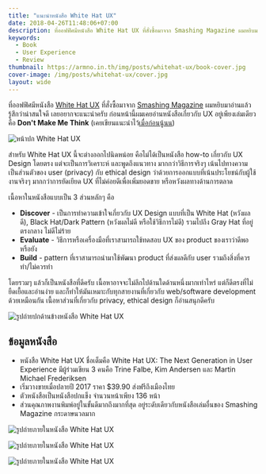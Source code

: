 ```yaml
---
title: "แนะนำหนังสือ White Hat UX"
date: 2018-04-26T11:48:06+07:00
description: ที่ออฟฟิศมีหนังสือ White Hat UX ที่สั่งซื้อมาจาก Smashing Magazine ผมหยิบมาอ่านแล้วรู้สึกว่าน่าสนใจดี เลยอยากจะแนะนำครับ
keywords:
  - Book
  - User Experience
  - Review
thumbnail: https://armno.in.th/img/posts/whitehat-ux/book-cover.jpg
cover-image: /img/posts/whitehat-ux/cover.jpg
layout: wide
---
```


ที่ออฟฟิศมีหนังสือ [White Hat UX](http://whitehatux.com/) ที่สั่งซื้อมาจาก [Smashing Magazine](https://www.smashingmagazine.com/printed-books/white-hat-ux/)
ผมหยิบมาอ่านแล้วรู้สึกว่าน่าสนใจดี เลยอยากจะแนะนำครับ ก่อนหน้านี้ผมเคยอ่านหนังสือเกี่ยวกับ UX อยู่เพียงเล่มเดียวคือ **Don't Make Me Think**
(เคยเขียนแนะนำไว้[เมื่อก่อนนู้นน](https://armno.in.th/2010/03/24/dont-make-me-think-web-usability-book/))

<p class="semi-full">
  <img src="/img/posts/whitehat-ux/book-cover.jpg" alt="หน้าปก White Hat UX">
</p>

สำหรับ White Hat UX นี้จะต่างออกไปนิดหน่อย คือไม่ได้เป็นหนังสือ how-to เกี่ยวกับ UX Design โดยตรง
แต่จะเป็นการวิเคราะห์ และพูดถึงแนวทาง มากกว่าวิธีการจริงๆ เน้นไปทางความเป็นส่วนตัวของ user (privacy) กับ ethical design
ว่าด้วยการออกแบบที่เน้นประโยชน์กับผู้ใช้งานจริงๆ มากกว่าการยัดเยียด UX ที่ไม่ค่อยดีเพื่อเพิ่มยอดขาย หรือหวังผลทางด้านการตลาด

เนื้อหาในหนังสือแบบเป็น 3 ส่วนหลักๆ คือ

* **Discover** - เป็นการทำความเข้าใจเกี่ยวกับ UX Design แบบที่เป็น White Hat (หวังผลดี), Black Hat/Dark Pattern (หวังผลไม่ดี หรือใช้วิธีการไม่ดี) รวมไปถึง Gray Hat ที่อยู่ตรงกลาง ไม่ดีไม่ร้าย
* **Evaluate** - วิธีการหรือเครื่องมือที่เราสามารถใช้ทดสอบ UX ของ product ของเราว่าดีพอหรือยัง
* **Build** - pattern ที่เราสามารถนำมาใช้พัฒนา product ที่ส่งผลดีกับ user รวมถึงสิ่งที่ควรทำ/ไม่ควรทำ

โดยรวมๆ แล้วก็เป็นหนังสือที่ดีครับ เนื้อหาอาจจะไม่ลึกไปด้านใดด้านหนึ่งมากเท่าไหร่ แต่ก็ดีตรงที่ไม่ยืดเยื้อและอ่านง่าย และก็ทำให้มันเหมาะกับทุกสายงานที่เกี่ยวกับ web/software development ด้วยเหมือนกัน เนื้อหาส่วนที่เกี่ยวกับ privacy, ethical design ก็อ่านสนุกดีครับ

<p class="semi-full">
  <img src="/img/posts/whitehat-ux/book-cover-2.jpg" alt="รูปถ่ายปกด้านข้างหนังสือ White Hat UX">
</p>

## ข้อมูลหนังสือ

* หนังสือ White Hat UX ชื่อเต็มคือ White Hat UX: The Next Generation in User Experience มีผู้ร่วมเขียน 3 คนคือ Trine Falbe, Kim Andersen และ Martin Michael Frederiksen
* เริ่มวางขายเมื่อปลายปี 2017 ราคา $39.90 ส่งฟรีถึงเมืองไทย
* ตัวหนังสือเป็นหนังสือปกแข็ง จำนวนหน้าเพียง 136 หน้า
* ส่วนคุณภาพงานพิมพ์อยู่ในขั้นดีมากถึงมากที่สุด อยู่ระดับเดียวกับหนังสือเล่มอื่นของ Smashing Magazine กระดาษนวลมาก

<p class="semi-full">
  <img src="/img/posts/whitehat-ux/book-inside-3.jpg" alt="รูปถ่ายภายในหนังสือ White Hat UX">
</p>

<p class="semi-full">
  <img src="/img/posts/whitehat-ux/book-inside-1.jpg" alt="รูปถ่ายภายในหนังสือ White Hat UX">
</p>

<p class="semi-full">
  <img src="/img/posts/whitehat-ux/book-inside-2.jpg" alt="รูปถ่ายภายในหนังสือ White Hat UX">
</p>
